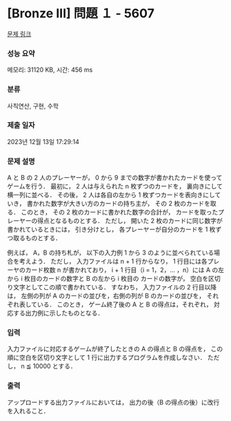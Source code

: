 # [Bronze III] 問題 １ - 5607 

[문제 링크](https://www.acmicpc.net/problem/5607) 

### 성능 요약

메모리: 31120 KB, 시간: 456 ms

### 분류

사칙연산, 구현, 수학

### 제출 일자

2023년 12월 13일 17:29:14

### 문제 설명

<p>A と B の 2 人のプレーヤーが， 0 から 9 までの数字が書かれたカードを使ってゲームを行う． 最初に， 2 人は与えられた n 枚ずつのカードを， 裏向きにして横一列に並べる． その後， 2 人は各自の左から 1 枚ずつカードを表向きにしていき， 書かれた数字が大きい方のカードの持ち主が， その 2 枚のカードを取る． このとき， その 2 枚のカードに書かれた数字の合計が， カードを取ったプレーヤーの得点となるものとする． ただし， 開いた 2 枚のカードに同じ数字が書かれているときには， 引き分けとし， 各プレーヤーが自分のカードを 1 枚ずつ取るものとする．</p>

<p>例えば， A，B の持ち札が， 以下の入力例 1 から 3 のように並べられている場合を考えよう． ただし， 入力ファイルは n + 1 行からなり， 1 行目には各プレーヤのカード枚数 n が書かれており， i + 1 行目（i = 1，2，... ，n）には A の左から i 枚目のカードの数字と B の左から i 枚目の カードの数字が， 空白を区切り文字としてこの順で書かれている． すなわち， 入力ファイルの 2 行目以降は， 左側の列が A のカードの並びを，右側の列が B のカードの並びを， それぞれ表している． このとき， ゲーム終了後の A と B の得点は，それぞれ， 対応する出力例に示したものとなる．</p>

### 입력 

 <p>入力ファイルに対応するゲームが終了したときの A の得点と B の得点を， この順に空白を区切り文字として 1 行に出力するプログラムを作成しなさい． ただし， n ≦ 10000 とする．</p>

### 출력 

 <p>アップロードする出力ファイルにおいては， 出力の後（B の得点の後）に改行を入れること．</p>

